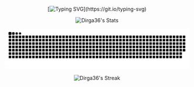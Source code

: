 <div align="center">

[![Typing SVG](https://readme-typing-svg.herokuapp.com?font=Fira+Code&pause=1000&color=16FF1E&center=true&vCenter=true&width=435&lines=Welcome..+my+name+is+Fu'ad;But%2C+you+may+call+me+Dirga;)](https://git.io/typing-svg)

<div align="center">
    
![Dirga36's Stats](https://github-readme-stats.vercel.app/api?username=Dirga36&theme=monokai&show_icons=true&hide_border=false&count_private=false)

![](github-user-contribution.svg)

![Dirga36's Streak](https://github-readme-streak-stats.herokuapp.com/?user=Dirga36&theme=monokai&hide_border=false)

</div>
